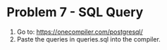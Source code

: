 # Problem 7 - SQL Query

1. Go to: https://onecompiler.com/postgresql/
2. Paste the queries in queries.sql into the compiler.
